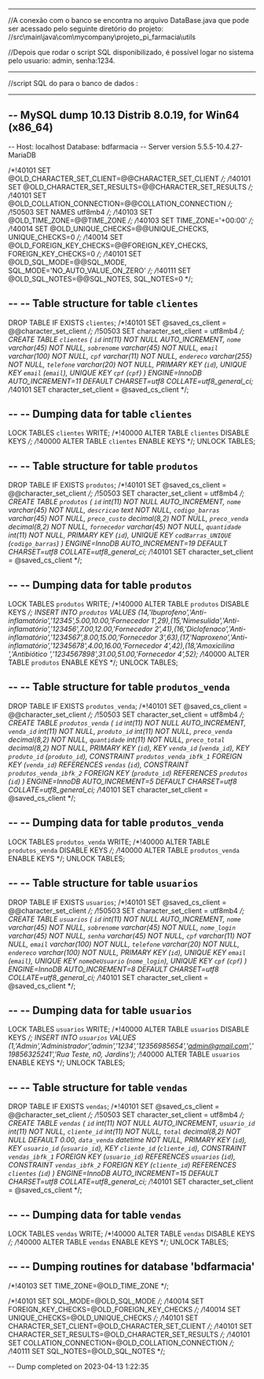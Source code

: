 -- ------------------------------------------------------

//A conexão com o banco se encontra no arquivo DataBase.java que pode ser acessado pelo seguinte diretório do projeto:
//src\main\java\com\mycompany\projeto_pi_farmacia\utils

//Depois que rodar o script SQL disponibilizado, é possível logar no sistema pelo usuario: admin, senha:1234.


-- ------------------------------------------------------

//script SQL do para o banco de dados :

-- ------------------------------------------------------

-- MySQL dump 10.13  Distrib 8.0.19, for Win64 (x86_64)
--
-- Host: localhost    Database: bdfarmacia
-- Server version	5.5.5-10.4.27-MariaDB

/*!40101 SET @OLD_CHARACTER_SET_CLIENT=@@CHARACTER_SET_CLIENT */;
/*!40101 SET @OLD_CHARACTER_SET_RESULTS=@@CHARACTER_SET_RESULTS */;
/*!40101 SET @OLD_COLLATION_CONNECTION=@@COLLATION_CONNECTION */;
/*!50503 SET NAMES utf8mb4 */;
/*!40103 SET @OLD_TIME_ZONE=@@TIME_ZONE */;
/*!40103 SET TIME_ZONE='+00:00' */;
/*!40014 SET @OLD_UNIQUE_CHECKS=@@UNIQUE_CHECKS, UNIQUE_CHECKS=0 */;
/*!40014 SET @OLD_FOREIGN_KEY_CHECKS=@@FOREIGN_KEY_CHECKS, FOREIGN_KEY_CHECKS=0 */;
/*!40101 SET @OLD_SQL_MODE=@@SQL_MODE, SQL_MODE='NO_AUTO_VALUE_ON_ZERO' */;
/*!40111 SET @OLD_SQL_NOTES=@@SQL_NOTES, SQL_NOTES=0 */;

--
-- Table structure for table `clientes`
--

DROP TABLE IF EXISTS `clientes`;
/*!40101 SET @saved_cs_client     = @@character_set_client */;
/*!50503 SET character_set_client = utf8mb4 */;
CREATE TABLE `clientes` (
  `id` int(11) NOT NULL AUTO_INCREMENT,
  `nome` varchar(45) NOT NULL,
  `sobrenome` varchar(45) NOT NULL,
  `email` varchar(100) NOT NULL,
  `cpf` varchar(11) NOT NULL,
  `endereco` varchar(255) NOT NULL,
  `telefone` varchar(20) NOT NULL,
  PRIMARY KEY (`id`),
  UNIQUE KEY `email` (`email`),
  UNIQUE KEY `cpf` (`cpf`)
) ENGINE=InnoDB AUTO_INCREMENT=11 DEFAULT CHARSET=utf8 COLLATE=utf8_general_ci;
/*!40101 SET character_set_client = @saved_cs_client */;

--
-- Dumping data for table `clientes`
--

LOCK TABLES `clientes` WRITE;
/*!40000 ALTER TABLE `clientes` DISABLE KEYS */;
/*!40000 ALTER TABLE `clientes` ENABLE KEYS */;
UNLOCK TABLES;

--
-- Table structure for table `produtos`
--

DROP TABLE IF EXISTS `produtos`;
/*!40101 SET @saved_cs_client     = @@character_set_client */;
/*!50503 SET character_set_client = utf8mb4 */;
CREATE TABLE `produtos` (
  `id` int(11) NOT NULL AUTO_INCREMENT,
  `nome` varchar(45) NOT NULL,
  `descricao` text NOT NULL,
  `codigo_barras` varchar(45) NOT NULL,
  `preco_custo` decimal(8,2) NOT NULL,
  `preco_venda` decimal(8,2) NOT NULL,
  `fornecedor` varchar(45) NOT NULL,
  `quantidade` int(11) NOT NULL,
  PRIMARY KEY (`id`),
  UNIQUE KEY `codBarras_UNIQUE` (`codigo_barras`)
) ENGINE=InnoDB AUTO_INCREMENT=19 DEFAULT CHARSET=utf8 COLLATE=utf8_general_ci;
/*!40101 SET character_set_client = @saved_cs_client */;

--
-- Dumping data for table `produtos`
--

LOCK TABLES `produtos` WRITE;
/*!40000 ALTER TABLE `produtos` DISABLE KEYS */;
INSERT INTO `produtos` VALUES (14,'Ibuprofeno','Anti-inflamatório','12345',5.00,10.00,'Fornecedor 1',29),(15,'Nimesulida','Anti-inflamatório','123456',7.00,12.00,'Fornecedor 2',41),(16,'Diclofenaco','Anti-inflamatório','1234567',8.00,15.00,'Fornecedor 3',63),(17,'Naproxeno','Anti-inflamatório','12345678',4.00,16.00,'Fornecedor 4',42),(18,'Amoxicilina ','Antibiótico ','1234567898',31.00,51.00,'Fornecedor 4',52);
/*!40000 ALTER TABLE `produtos` ENABLE KEYS */;
UNLOCK TABLES;

--
-- Table structure for table `produtos_venda`
--

DROP TABLE IF EXISTS `produtos_venda`;
/*!40101 SET @saved_cs_client     = @@character_set_client */;
/*!50503 SET character_set_client = utf8mb4 */;
CREATE TABLE `produtos_venda` (
  `id` int(11) NOT NULL AUTO_INCREMENT,
  `venda_id` int(11) NOT NULL,
  `produto_id` int(11) NOT NULL,
  `preco_venda` decimal(8,2) NOT NULL,
  `quantidade` int(11) NOT NULL,
  `preco_total` decimal(8,2) NOT NULL,
  PRIMARY KEY (`id`),
  KEY `venda_id` (`venda_id`),
  KEY `produto_id` (`produto_id`),
  CONSTRAINT `produtos_venda_ibfk_1` FOREIGN KEY (`venda_id`) REFERENCES `vendas` (`id`),
  CONSTRAINT `produtos_venda_ibfk_2` FOREIGN KEY (`produto_id`) REFERENCES `produtos` (`id`)
) ENGINE=InnoDB AUTO_INCREMENT=5 DEFAULT CHARSET=utf8 COLLATE=utf8_general_ci;
/*!40101 SET character_set_client = @saved_cs_client */;

--
-- Dumping data for table `produtos_venda`
--

LOCK TABLES `produtos_venda` WRITE;
/*!40000 ALTER TABLE `produtos_venda` DISABLE KEYS */;
/*!40000 ALTER TABLE `produtos_venda` ENABLE KEYS */;
UNLOCK TABLES;

--
-- Table structure for table `usuarios`
--

DROP TABLE IF EXISTS `usuarios`;
/*!40101 SET @saved_cs_client     = @@character_set_client */;
/*!50503 SET character_set_client = utf8mb4 */;
CREATE TABLE `usuarios` (
  `id` int(11) NOT NULL AUTO_INCREMENT,
  `nome` varchar(45) NOT NULL,
  `sobrenome` varchar(45) NOT NULL,
  `nome_login` varchar(45) NOT NULL,
  `senha` varchar(45) NOT NULL,
  `cpf` varchar(11) NOT NULL,
  `email` varchar(100) NOT NULL,
  `telefone` varchar(20) NOT NULL,
  `endereco` varchar(100) NOT NULL,
  PRIMARY KEY (`id`),
  UNIQUE KEY `email` (`email`),
  UNIQUE KEY `nomeDeUsuario` (`nome_login`),
  UNIQUE KEY `cpf` (`cpf`)
) ENGINE=InnoDB AUTO_INCREMENT=8 DEFAULT CHARSET=utf8 COLLATE=utf8_general_ci;
/*!40101 SET character_set_client = @saved_cs_client */;

--
-- Dumping data for table `usuarios`
--

LOCK TABLES `usuarios` WRITE;
/*!40000 ALTER TABLE `usuarios` DISABLE KEYS */;
INSERT INTO `usuarios` VALUES (1,'Admin','Administrador','admin','1234','12356985654','admin@gmail.com','19856325241','Rua Teste, n0, Jardins');
/*!40000 ALTER TABLE `usuarios` ENABLE KEYS */;
UNLOCK TABLES;

--
-- Table structure for table `vendas`
--

DROP TABLE IF EXISTS `vendas`;
/*!40101 SET @saved_cs_client     = @@character_set_client */;
/*!50503 SET character_set_client = utf8mb4 */;
CREATE TABLE `vendas` (
  `id` int(11) NOT NULL AUTO_INCREMENT,
  `usuario_id` int(11) NOT NULL,
  `cliente_id` int(11) NOT NULL,
  `total` decimal(8,2) NOT NULL DEFAULT 0.00,
  `data_venda` datetime NOT NULL,
  PRIMARY KEY (`id`),
  KEY `usuario_id` (`usuario_id`),
  KEY `cliente_id` (`cliente_id`),
  CONSTRAINT `vendas_ibfk_1` FOREIGN KEY (`usuario_id`) REFERENCES `usuarios` (`id`),
  CONSTRAINT `vendas_ibfk_2` FOREIGN KEY (`cliente_id`) REFERENCES `clientes` (`id`)
) ENGINE=InnoDB AUTO_INCREMENT=15 DEFAULT CHARSET=utf8 COLLATE=utf8_general_ci;
/*!40101 SET character_set_client = @saved_cs_client */;

--
-- Dumping data for table `vendas`
--

LOCK TABLES `vendas` WRITE;
/*!40000 ALTER TABLE `vendas` DISABLE KEYS */;
/*!40000 ALTER TABLE `vendas` ENABLE KEYS */;
UNLOCK TABLES;

--
-- Dumping routines for database 'bdfarmacia'
--
/*!40103 SET TIME_ZONE=@OLD_TIME_ZONE */;

/*!40101 SET SQL_MODE=@OLD_SQL_MODE */;
/*!40014 SET FOREIGN_KEY_CHECKS=@OLD_FOREIGN_KEY_CHECKS */;
/*!40014 SET UNIQUE_CHECKS=@OLD_UNIQUE_CHECKS */;
/*!40101 SET CHARACTER_SET_CLIENT=@OLD_CHARACTER_SET_CLIENT */;
/*!40101 SET CHARACTER_SET_RESULTS=@OLD_CHARACTER_SET_RESULTS */;
/*!40101 SET COLLATION_CONNECTION=@OLD_COLLATION_CONNECTION */;
/*!40111 SET SQL_NOTES=@OLD_SQL_NOTES */;

-- Dump completed on 2023-04-13  1:22:35


